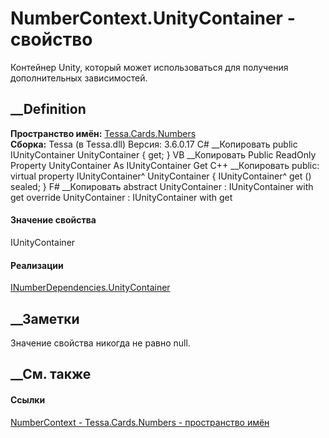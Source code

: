 # NumberContext.UnityContainer - свойство
Контейнер Unity, который может использоваться для получения дополнительных
зависимостей.
##  __Definition
 **Пространство имён:** [Tessa.Cards.Numbers](N_Tessa_Cards_Numbers.htm)  
 **Сборка:** Tessa (в Tessa.dll) Версия: 3.6.0.17
C# __Копировать
     public IUnityContainer UnityContainer { get; }
VB __Копировать
     Public ReadOnly Property UnityContainer As IUnityContainer
    	Get
C++ __Копировать
     public:
    virtual property IUnityContainer^ UnityContainer {
    	IUnityContainer^ get () sealed;
    }
F# __Копировать
     abstract UnityContainer : IUnityContainer with get
    override UnityContainer : IUnityContainer with get
#### Значение свойства
IUnityContainer
#### Реализации
[INumberDependencies.UnityContainer](P_Tessa_Cards_Numbers_INumberDependencies_UnityContainer.htm)  
##  __Заметки
Значение свойства никогда не равно null.
## __См. также
#### Ссылки
[NumberContext - ](T_Tessa_Cards_Numbers_NumberContext.htm)
[Tessa.Cards.Numbers - пространство имён](N_Tessa_Cards_Numbers.htm)
